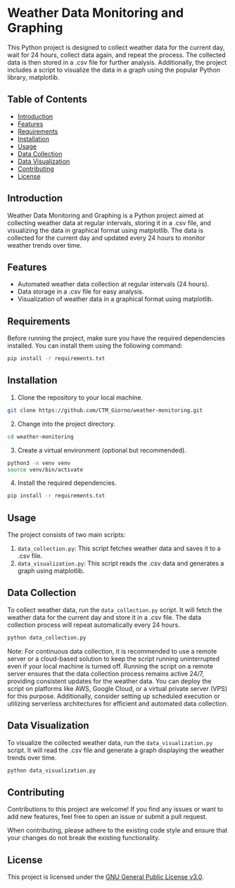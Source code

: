# Weather Data Monitoring and Graphing

This Python project is designed to collect weather data for the current day, wait for 24 hours, collect data again, and repeat the process. The collected data is then stored in a .csv file for further analysis. Additionally, the project includes a script to visualize the data in a graph using the popular Python library, matplotlib.

## Table of Contents
- [Introduction](#introduction)
- [Features](#features)
- [Requirements](#requirements)
- [Installation](#installation)
- [Usage](#usage)
- [Data Collection](#data-collection)
- [Data Visualization](#data-visualization)
- [Contributing](#contributing)
- [License](#license)

## Introduction

Weather Data Monitoring and Graphing is a Python project aimed at collecting weather data at regular intervals, storing it in a .csv file, and visualizing the data in graphical format using matplotlib. The data is collected for the current day and updated every 24 hours to monitor weather trends over time.

## Features

- Automated weather data collection at regular intervals (24 hours).
- Data storage in a .csv file for easy analysis.
- Visualization of weather data in a graphical format using matplotlib.

## Requirements

Before running the project, make sure you have the required dependencies installed. You can install them using the following command:

```bash
pip install -r requirements.txt
```

## Installation

1. Clone the repository to your local machine.

```bash
git clone https://github.com/CTM_Giorno/weather-monitoring.git
```

2. Change into the project directory.

```bash
cd weather-monitoring
```

3. Create a virtual environment (optional but recommended).

```bash
python3 -m venv venv
source venv/bin/activate
```

4. Install the required dependencies.

```bash
pip install -r requirements.txt
```

## Usage

The project consists of two main scripts:

1. `data_collection.py`: This script fetches weather data and saves it to a .csv file.
2. `data_visualization.py`: This script reads the .csv data and generates a graph using matplotlib.

## Data Collection

To collect weather data, run the `data_collection.py` script. It will fetch the weather data for the current day and store it in a .csv file. The data collection process will repeat automatically every 24 hours.     

```bash
python data_collection.py    
```
Note: For continuous data collection, it is recommended to use a remote server or a cloud-based solution to keep the script running uninterrupted even if your local machine is turned off. Running the script on a remote server ensures that the data collection process remains active 24/7, providing consistent updates for the weather data. You can deploy the script on platforms like AWS, Google Cloud, or a virtual private server (VPS) for this purpose. Additionally, consider setting up scheduled execution or utilizing serverless architectures for efficient and automated data collection.

## Data Visualization

To visualize the collected weather data, run the `data_visualization.py` script. It will read the .csv file and generate a graph displaying the weather trends over time.

```bash
python data_visualization.py
```

## Contributing

Contributions to this project are welcome! If you find any issues or want to add new features, feel free to open an issue or submit a pull request.

When contributing, please adhere to the existing code style and ensure that your changes do not break the existing functionality.

## License

This project is licensed under the [GNU General Public License v3.0](LICENSE).

